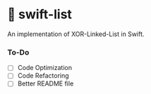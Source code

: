 # 🔗 swift-list

An implementation of XOR-Linked-List in Swift.

### To-Do

- [ ] Code Optimization
- [ ] Code Refactoring
- [ ] Better README file